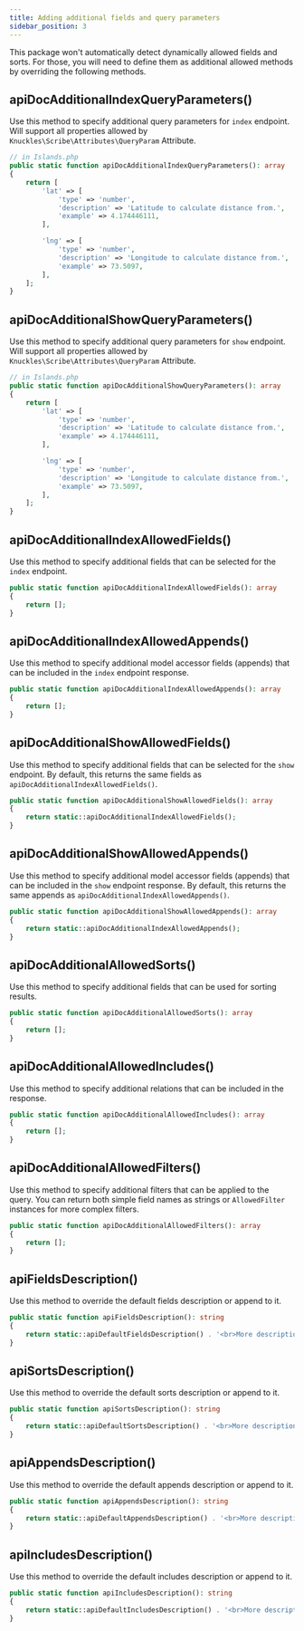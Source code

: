```yaml
---
title: Adding additional fields and query parameters
sidebar_position: 3
---
```


This package won't automatically detect dynamically allowed fields and sorts. 
For those, you will need to define them as additional allowed methods by overriding the following methods.

## apiDocAdditionalIndexQueryParameters()

Use this method to specify additional query parameters for `index` endpoint.
Will support all properties allowed by `Knuckles\Scribe\Attributes\QueryParam` Attribute.

```php
// in Islands.php
public static function apiDocAdditionalIndexQueryParameters(): array
{
    return [
        'lat' => [
            'type' => 'number',
            'description' => 'Latitude to calculate distance from.',
            'example' => 4.174446111,
        ],

        'lng' => [
            'type' => 'number',
            'description' => 'Longitude to calculate distance from.',
            'example' => 73.5097,
        ],
    ];
}
```

## apiDocAdditionalShowQueryParameters()

Use this method to specify additional query parameters for `show` endpoint.
Will support all properties allowed by `Knuckles\Scribe\Attributes\QueryParam` Attribute.

```php
// in Islands.php
public static function apiDocAdditionalShowQueryParameters(): array
{
    return [
        'lat' => [
            'type' => 'number',
            'description' => 'Latitude to calculate distance from.',
            'example' => 4.174446111,
        ],

        'lng' => [
            'type' => 'number',
            'description' => 'Longitude to calculate distance from.',
            'example' => 73.5097,
        ],
    ];
}
```

## apiDocAdditionalIndexAllowedFields()

Use this method to specify additional fields that can be selected for the `index` endpoint.

```php
public static function apiDocAdditionalIndexAllowedFields(): array
{
    return [];
}
```

## apiDocAdditionalIndexAllowedAppends()

Use this method to specify additional model accessor fields (appends) that can be included in the `index` endpoint response.

```php
public static function apiDocAdditionalIndexAllowedAppends(): array
{
    return [];
}
```

## apiDocAdditionalShowAllowedFields()

Use this method to specify additional fields that can be selected for the `show` endpoint. By default, this returns the same fields as `apiDocAdditionalIndexAllowedFields()`.

```php
public static function apiDocAdditionalShowAllowedFields(): array
{
    return static::apiDocAdditionalIndexAllowedFields();
}
```

## apiDocAdditionalShowAllowedAppends()

Use this method to specify additional model accessor fields (appends) that can be included in the `show` endpoint response. By default, this returns the same appends as `apiDocAdditionalIndexAllowedAppends()`.

```php
public static function apiDocAdditionalShowAllowedAppends(): array
{
    return static::apiDocAdditionalIndexAllowedAppends();
}
```

## apiDocAdditionalAllowedSorts()

Use this method to specify additional fields that can be used for sorting results.

```php
public static function apiDocAdditionalAllowedSorts(): array
{
    return [];
}
```

## apiDocAdditionalAllowedIncludes()

Use this method to specify additional relations that can be included in the response.

```php
public static function apiDocAdditionalAllowedIncludes(): array
{
    return [];
}
```

## apiDocAdditionalAllowedFilters()

Use this method to specify additional filters that can be applied to the query. You can return both simple field names as strings or `AllowedFilter` instances for more complex filters.

```php
public static function apiDocAdditionalAllowedFilters(): array
{
    return [];
}
```

## apiFieldsDescription()

Use this method to override the default fields description or append to it.

```php
public static function apiFieldsDescription(): string
{
    return static::apiDefaultFieldsDescription() . '<br>More descriptions.';
}
```

## apiSortsDescription()

Use this method to override the default sorts description or append to it.

```php
public static function apiSortsDescription(): string
{
    return static::apiDefaultSortsDescription() . '<br>More descriptions.';
}
```

## apiAppendsDescription()

Use this method to override the default appends description or append to it.

```php
public static function apiAppendsDescription(): string
{
    return static::apiDefaultAppendsDescription() . '<br>More descriptions.';
}
```

## apiIncludesDescription()

Use this method to override the default includes description or append to it.

```php
public static function apiIncludesDescription(): string
{
    return static::apiDefaultIncludesDescription() . '<br>More descriptions.';
}
```








